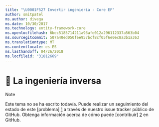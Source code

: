 ```yaml
---
title: "\U0001F527 Invertir ingeniería - Core EF"
author: smitpatel
ms.author: divega
ms.date: 10/30/2017
ms.technology: entity-framework-core
ms.openlocfilehash: 6bec5185714211a93afe012a296112337a563b04
ms.sourcegitcommit: 507a40ed050fee957bcf8cf05f6e0ec8a3b1a363
ms.translationtype: MT
ms.contentlocale: es-ES
ms.lasthandoff: 04/26/2018
ms.locfileid: "31812669"
---
```

# <a name="-reverse-engineering"></a>🔧 La ingeniería inversa

> [!NOTE]
> Este tema no se ha escrito todavía. Puede realizar un seguimiento del estado de este [problema] [ 1] a través de nuestro issue tracker público de GitHub. Obtenga información acerca de cómo puede [contribuir] [ 2] en GitHub.


  [1]: https://github.com/aspnet/EntityFramework.Docs/issues/508
  [2]: https://github.com/aspnet/EntityFramework.Docs/blob/master/CONTRIBUTING.md
